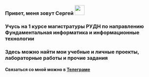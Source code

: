 ### Привет, меня зовут Сергей <img src="https://github.com/blackcater/blackcater/raw/main/images/Hi.gif" height="32" width="32"/>
### Учусь на 1 курсе магистратуры РУДН по направлению Фундаментальная информатика и информационные технологии
### Здесь можно найти мои учебные и личные проекты, лабораторные работы и прочие задания
#### Связаться со мной можно в <a href="https://t.me/lalogin" target="_blank">Телеграме</a> 
<!--
**la1login/la1login** is a ✨ _special_ ✨ repository because its `README.md` (this file) appears on your GitHub profile.

Here are some ideas to get you started:

- 🔭 I’m currently working on ...
- 🌱 I’m currently learning ...
- 👯 I’m looking to collaborate on ...
- 🤔 I’m looking for help with ...
- 💬 Ask me about ...
- 📫 How to reach me: ...
- 😄 Pronouns: ...
- ⚡ Fun fact: ...
-->
